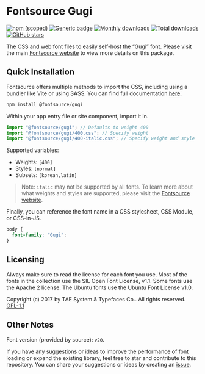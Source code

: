 # Fontsource Gugi

[![npm (scoped)](https://img.shields.io/npm/v/@fontsource/gugi?color=brightgreen)](https://www.npmjs.com/package/@fontsource/gugi) [![Generic badge](https://img.shields.io/badge/fontsource-passing-brightgreen)](https://github.com/fontsource/fontsource) [![Monthly downloads](https://badgen.net/npm/dm/@fontsource/gugi)](https://github.com/fontsource/fontsource) [![Total downloads](https://badgen.net/npm/dt/@fontsource/gugi)](https://github.com/fontsource/fontsource) [![GitHub stars](https://img.shields.io/github/stars/fontsource/fontsource.svg?style=social&label=Star)](https://github.com/fontsource/fontsource/stargazers)

The CSS and web font files to easily self-host the “Gugi” font. Please visit the main [Fontsource website](https://fontsource.org/fonts/gugi) to view more details on this package.

## Quick Installation

Fontsource offers multiple methods to import the CSS, including using a bundler like Vite or using SASS. You can find full documentation [here](https://fontsource.org/docs/getting-started/introduction).

```javascript
npm install @fontsource/gugi
```

Within your app entry file or site component, import it in.

```javascript
import "@fontsource/gugi"; // Defaults to weight 400
import "@fontsource/gugi/400.css"; // Specify weight
import "@fontsource/gugi/400-italic.css"; // Specify weight and style
```

Supported variables:
- Weights: `[400]`
- Styles: `[normal]`
- Subsets: `[korean,latin]`

> Note: `italic` may not be supported by all fonts. To learn more about what weights and styles are supported, please visit the [Fontsource website](https://fontsource.org/fonts/gugi).

Finally, you can reference the font name in a CSS stylesheet, CSS Module, or CSS-in-JS.

```css
body {
  font-family: "Gugi";
}
```

## Licensing
Always make sure to read the license for each font you use. Most of the fonts in the collection use the SIL Open Font License, v1.1. Some fonts use the Apache 2 license. The Ubuntu fonts use the Ubuntu Font License v1.0.

Copyright (c) 2017 by TAE System & Typefaces Co.. All rights reserved.
[OFL-1.1](https://openfontlicense.org)

## Other Notes
Font version (provided by source): `v20`.

If you have any suggestions or ideas to improve the performance of font loading or expand the existing library, feel free to star and contribute to this repository. You can share your suggestions or ideas by creating an [issue](https://github.com/fontsource/fontsource/issues).